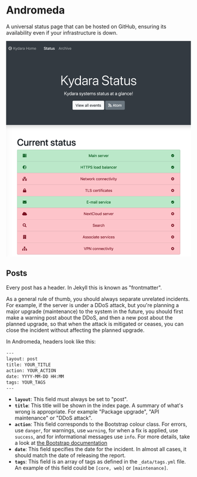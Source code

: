 # Andromeda

A universal status page that can be hosted on GitHub, ensuring its availability even if your infrastructure is down.

![Screenshot](img/screenshot.png)

## Posts

Every post has a header. In Jekyll this is known as "frontmatter".

As a general rule of thumb, you should always separate unrelated incidents. For example, if the server is under a DDoS attack, but you're planning a major upgrade (maintenance) to the system in the future, you should first make a warning post about the DDoS, and then a new post about the planned upgrade, so that when the attack is mitigated or ceases, you can close the incident without affecting the planned upgrade.

In Andromeda, headers look like this:

```frontmatter
---
layout: post
title: YOUR_TITLE
action: YOUR_ACTION
date: YYYY-MM-DD HH:MM
tags: YOUR_TAGS
---
```

- **`layout`**: This field must always be set to "post".
- **`title`**: This title will be shown in the index page. A summary of what's wrong is appropriate. For example "Package upgrade", "API maintenance" or "DDoS attack".
- **`action`**: This field corresponds to the Bootstrap colour class. For errors, use `danger`, for warnings, use `warning`, for when a fix is applied, use `success`, and for informational messages use `info`. For more details, take a look at [the Bootstrap documentation](https://getbootstrap.com/docs/4.3/components/alerts/)
- **`date`**: This field specifies the date for the incident. In almost all cases, it should match the date of releasing the report.
- **`tags`**: This field is an array of tags as defined in the `_data/tags.yml` file. An example of this field could be `[core, web]` or `[maintenance]`.
